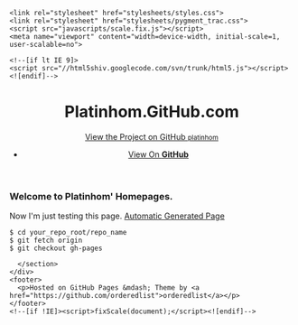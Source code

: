 <!doctype html>
<html>
  <head>
    <meta charset="utf-8">
    <meta http-equiv="X-UA-Compatible" content="chrome=1">
    <title>Platinhom.GitHub.com by platinhom</title>

    <link rel="stylesheet" href="stylesheets/styles.css">
    <link rel="stylesheet" href="stylesheets/pygment_trac.css">
    <script src="javascripts/scale.fix.js"></script>
    <meta name="viewport" content="width=device-width, initial-scale=1, user-scalable=no">

    <!--[if lt IE 9]>
    <script src="//html5shiv.googlecode.com/svn/trunk/html5.js"></script>
    <![endif]-->
  </head>
  <body>
    <div class="wrapper">
      <header class="without-description">
        <h1>Platinhom.GitHub.com</h1>
        <p></p>
        <p class="view"><a href="https://github.com/platinhom">View the Project on GitHub <small>platinhom</small></a></p>
        <ul>
          <li class="single"><a href="https://github.com/platinhom/platinhom.github.com">View On <strong>GitHub</strong></a></li>
        </ul>
      </header>
      <section>
        <h3>
<a id="welcome-to-platinhom-homepages" class="anchor" href="#welcome-to-platinhom-homepages" aria-hidden="true"><span class="octicon octicon-link"></span></a>Welcome to Platinhom' Homepages.</h3>

<p>Now I'm just testing this page.
<a href="index_ori.html">Automatic Generated Page</a></p>

<pre><code>$ cd your_repo_root/repo_name
$ git fetch origin
$ git checkout gh-pages
</code></pre>
      </section>
    </div>
    <footer>
      <p>Hosted on GitHub Pages &mdash; Theme by <a href="https://github.com/orderedlist">orderedlist</a></p>
    </footer>
    <!--[if !IE]><script>fixScale(document);</script><![endif]-->
    
  </body>
</html>
